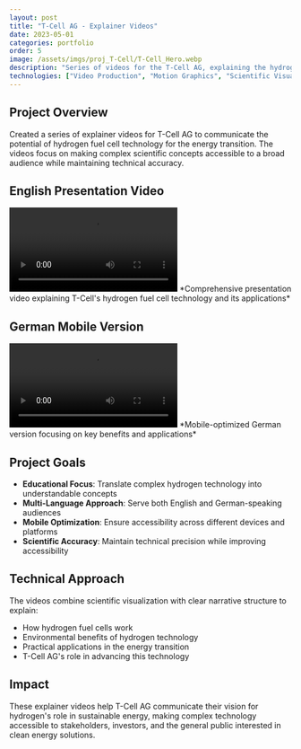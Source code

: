```yaml
---
layout: post
title: "T-Cell AG - Explainer Videos"
date: 2023-05-01
categories: portfolio
order: 5
image: /assets/imgs/proj_T-Cell/T-Cell_Hero.webp
description: "Series of videos for the T-Cell AG, explaining the hydrogen-fuel-cell technology and impact it can have for the energy transition."
technologies: ["Video Production", "Motion Graphics", "Scientific Visualization", "Hydrogen Technology"]
---
```


## Project Overview

Created a series of explainer videos for T-Cell AG to communicate the potential of hydrogen fuel cell technology for the energy transition. The videos focus on making complex scientific concepts accessible to a broad audience while maintaining technical accuracy.

## English Presentation Video

<video controls class="project-video">
  <source src="/assets/vids/T-Cell_Vorstellungsvideo_ENG_1440p.mp4" type="video/mp4">
  Your browser does not support the video tag.
</video>
*Comprehensive presentation video explaining T-Cell's hydrogen fuel cell technology and its applications*

## German Mobile Version

<video controls class="project-video">
  <source src="/assets/vids/T-Cell_Mobil_DEU.mp4" type="video/mp4">
  Your browser does not support the video tag.
</video>
*Mobile-optimized German version focusing on key benefits and applications*

## Project Goals

- **Educational Focus**: Translate complex hydrogen technology into understandable concepts
- **Multi-Language Approach**: Serve both English and German-speaking audiences
- **Mobile Optimization**: Ensure accessibility across different devices and platforms
- **Scientific Accuracy**: Maintain technical precision while improving accessibility

## Technical Approach

The videos combine scientific visualization with clear narrative structure to explain:
- How hydrogen fuel cells work
- Environmental benefits of hydrogen technology
- Practical applications in the energy transition
- T-Cell AG's role in advancing this technology

## Impact

These explainer videos help T-Cell AG communicate their vision for hydrogen's role in sustainable energy, making complex technology accessible to stakeholders, investors, and the general public interested in clean energy solutions.